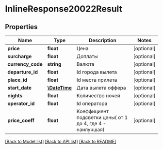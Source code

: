 # InlineResponse20022Result

## Properties
Name | Type | Description | Notes
------------ | ------------- | ------------- | -------------
**price** | **float** | Цена | [optional] 
**surcharge** | **float** | Доплаты | [optional] 
**currency_code** | **string** | Валюта | [optional] 
**departure_id** | **float** | Id города вылета | [optional] 
**place_id** | **float** | Id места прилета | [optional] 
**start_date** | [**\DateTime**](\DateTime.md) | Дата вылета оффера | [optional] 
**nights** | **float** | Количество ночей | [optional] 
**operator_id** | **float** | Id оператора | [optional] 
**price_coeff** | **float** | Коеффициент подсветки цены( от 1 до 4, где 4 - наилучшая) | [optional] 

[[Back to Model list]](../../README.md#documentation-for-models) [[Back to API list]](../../README.md#documentation-for-api-endpoints) [[Back to README]](../../README.md)

